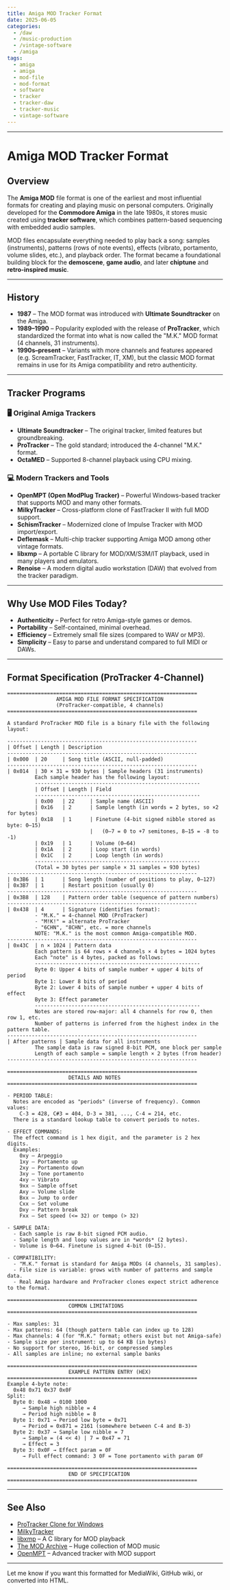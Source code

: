 ```yaml
---
title: Amiga MOD Tracker Format
date: 2025-06-05
categories:
  - /daw
  - /music-production
  - /vintage-software
  - /amiga
tags:
  - amiga
  - amiga
  - mod-file
  - mod-format
  - software
  - tracker
  - tracker-daw
  - tracker-music
  - vintage-software
---
```



---

# Amiga MOD Tracker Format

## Overview

The **Amiga MOD** file format is one of the earliest and most influential formats for creating and playing music on personal computers. Originally developed for the **Commodore Amiga** in the late 1980s, it stores music created using **tracker software**, which combines pattern-based sequencing with embedded audio samples.

MOD files encapsulate everything needed to play back a song: samples (instruments), patterns (rows of note events), effects (vibrato, portamento, volume slides, etc.), and playback order. The format became a foundational building block for the **demoscene**, **game audio**, and later **chiptune** and **retro-inspired music**.

---

## History

* **1987** – The MOD format was introduced with **Ultimate Soundtracker** on the Amiga.
* **1989–1990** – Popularity exploded with the release of **ProTracker**, which standardized the format into what is now called the "M.K." MOD format (4 channels, 31 instruments).
* **1990s–present** – Variants with more channels and features appeared (e.g. ScreamTracker, FastTracker, IT, XM), but the classic MOD format remains in use for its Amiga compatibility and retro authenticity.

---

## Tracker Programs

### 🖥️ Original Amiga Trackers

* **Ultimate Soundtracker** – The original tracker, limited features but groundbreaking.
* **ProTracker** – The gold standard; introduced the 4-channel "M.K." format.
* **OctaMED** – Supported 8-channel playback using CPU mixing.

### 💻 Modern Trackers and Tools

* **OpenMPT (Open ModPlug Tracker)** – Powerful Windows-based tracker that supports MOD and many other formats.
* **MilkyTracker** – Cross-platform clone of FastTracker II with full MOD support.
* **SchismTracker** – Modernized clone of Impulse Tracker with MOD import/export.
* **Deflemask** – Multi-chip tracker supporting Amiga MOD among other vintage formats.
* **libxmp** – A portable C library for MOD/XM/S3M/IT playback, used in many players and emulators.
* **Renoise** – A modern digital audio workstation (DAW) that evolved from the tracker paradigm.

---

## Why Use MOD Files Today?

* **Authenticity** – Perfect for retro Amiga-style games or demos.
* **Portability** – Self-contained, minimal overhead.
* **Efficiency** – Extremely small file sizes (compared to WAV or MP3).
* **Simplicity** – Easy to parse and understand compared to full MIDI or DAWs.

---

## Format Specification (ProTracker 4-Channel)

```ascii
==============================================================
                AMIGA MOD FILE FORMAT SPECIFICATION
                (ProTracker-compatible, 4 channels)
==============================================================

A standard ProTracker MOD file is a binary file with the following layout:

--------------------------------------------------------------
| Offset | Length | Description
--------------------------------------------------------------
| 0x000  | 20     | Song title (ASCII, null-padded)
--------------------------------------------------------------
| 0x014  | 30 × 31 = 930 bytes | Sample headers (31 instruments)
         Each sample header has the following layout:
         ------------------------------------------------------
         | Offset | Length | Field
         ------------------------------------------------------
         | 0x00   | 22     | Sample name (ASCII)
         | 0x16   | 2      | Sample length (in words = 2 bytes, so ×2 for bytes)
         | 0x18   | 1      | Finetune (4-bit signed nibble stored as byte: 0–15)
                           |   (0–7 = 0 to +7 semitones, 8–15 = -8 to -1)
         | 0x19   | 1      | Volume (0–64)
         | 0x1A   | 2      | Loop start (in words)
         | 0x1C   | 2      | Loop length (in words)
         ------------------------------------------------------
         (Total = 30 bytes per sample × 31 samples = 930 bytes)
--------------------------------------------------------------
| 0x3B6  | 1      | Song length (number of positions to play, 0–127)
| 0x3B7  | 1      | Restart position (usually 0)
--------------------------------------------------------------
| 0x3B8  | 128    | Pattern order table (sequence of pattern numbers)
--------------------------------------------------------------
| 0x438  | 4      | Signature (identifies format):
         - "M.K." = 4-channel MOD (ProTracker)
         - "M!K!" = alternate ProTracker
         - "6CHN", "8CHN", etc. = more channels
         NOTE: "M.K." is the most common Amiga-compatible MOD.
--------------------------------------------------------------
| 0x43C  | n × 1024 | Pattern data
         Each pattern is 64 rows × 4 channels × 4 bytes = 1024 bytes
         Each "note" is 4 bytes, packed as follows:
         ------------------------------------------------------
         Byte 0: Upper 4 bits of sample number + upper 4 bits of period
         Byte 1: Lower 8 bits of period
         Byte 2: Lower 4 bits of sample number + upper 4 bits of effect
         Byte 3: Effect parameter
         ------------------------------------------------------
         Notes are stored row-major: all 4 channels for row 0, then row 1, etc.
         Number of patterns is inferred from the highest index in the pattern table.
--------------------------------------------------------------
| After patterns | Sample data for all instruments
         The sample data is raw signed 8-bit PCM, one block per sample
         Length of each sample = sample length × 2 bytes (from header)
--------------------------------------------------------------

==============================================================
                    DETAILS AND NOTES
==============================================================

- PERIOD TABLE:
  Notes are encoded as "periods" (inverse of frequency). Common values:
    C-3 = 428, C#3 = 404, D-3 = 381, ..., C-4 = 214, etc.
  There is a standard lookup table to convert periods to notes.

- EFFECT COMMANDS:
  The effect command is 1 hex digit, and the parameter is 2 hex digits.
  Examples:
    0xy – Arpeggio
    1xy – Portamento up
    2xy – Portamento down
    3xy – Tone portamento
    4xy – Vibrato
    9xx – Sample offset
    Axy – Volume slide
    Bxx – Jump to order
    Cxx – Set volume
    Dxy – Pattern break
    Fxx – Set speed (<= 32) or tempo (> 32)

- SAMPLE DATA:
  - Each sample is raw 8-bit signed PCM audio.
  - Sample length and loop values are in *words* (2 bytes).
  - Volume is 0–64. Finetune is signed 4-bit (0–15).

- COMPATIBILITY:
  - "M.K." format is standard for Amiga MODs (4 channels, 31 samples).
  - File size is variable: grows with number of patterns and sample data.
  - Real Amiga hardware and ProTracker clones expect strict adherence to the format.

==============================================================
                    COMMON LIMITATIONS
==============================================================

- Max samples: 31
- Max patterns: 64 (though pattern table can index up to 128)
- Max channels: 4 (for "M.K." format; others exist but not Amiga-safe)
- Sample size per instrument: up to 64 KB (in bytes)
- No support for stereo, 16-bit, or compressed samples
- All samples are inline; no external sample banks

==============================================================
                    EXAMPLE PATTERN ENTRY (HEX)
==============================================================
Example 4-byte note:
  0x48 0x71 0x37 0x0F
Split:
  Byte 0: 0x48 → 0100 1000
     → Sample high nibble = 4
     → Period high nibble = 8
  Byte 1: 0x71 → Period low byte = 0x71
     → Period = 0x871 = 2161 (somewhere between C-4 and B-3)
  Byte 2: 0x37 → Sample low nibble = 7
     → Sample = (4 << 4) | 7 = 0x47 = 71
     → Effect = 3
  Byte 3: 0x0F → Effect param = 0F
     → Full effect command: 3 0F = Tone portamento with param 0F

==============================================================
                    END OF SPECIFICATION
==============================================================
```

---

## See Also

* [ProTracker Clone for Windows](https://16-bits.org/pt.php)
* [MilkyTracker](https://milkytracker.org/)
* [libxmp](https://xmp.sourceforge.net/) – A C library for MOD playback
* [The MOD Archive](https://modarchive.org/) – Huge collection of MOD music
* [OpenMPT](https://openmpt.org/) – Advanced tracker with MOD support

---

Let me know if you want this formatted for MediaWiki, GitHub wiki, or converted into HTML.
